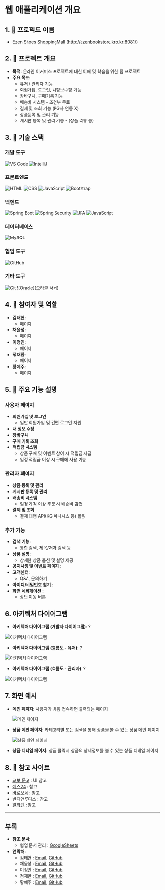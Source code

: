 # 웹 애플리케이션 개요

## 1. 🚀 프로젝트 이름

- Ezen Shoes ShoppingMall (<http://ezenbookstore.kro.kr:8081/>)

## 2. 📖 프로젝트 개요

- **목적**: 온라인 이커머스 프로젝트에 대한 이해 및 학습을 위한 팀 프로젝트
- **주요 목표**:
  - 유저 / 관리자 기능
  - 회원가입, 로그인, 내정보수정 기능
  - 장바구니, 구매기록 기능
  - 배송비 시스템 - 조건부 무료
  - 결제 및 조회 기능 (PG사 연동 X)
  - 상품등록 및 관리 기능
  - 게시판 등록 및 관리 기능 - (상품 리뷰 등)

## 3. 🔧 기술 스택

### 개발 도구

![VS Code](https://img.shields.io/badge/IDE-VS%20Code-blue?logo=visualstudiocode&logoColor=white) ![IntelliJ](https://img.shields.io/badge/IDE-IntelliJ%20IDEA-orange?logo=intellijidea&logoColor=white)

### 프론트엔드

![HTML](https://img.shields.io/badge/HTML-E34F26?logo=html5&logoColor=white) ![CSS](https://img.shields.io/badge/CSS-1572B6?logo=css3&logoColor=white) ![JavaScript](https://img.shields.io/badge/JavaScript-F7DF1E?logo=javascript&logoColor=black) ![Bootstrap](https://img.shields.io/badge/Bootstrap-7952B3?logo=bootstrap&logoColor=white)

### 백엔드

![Spring Boot](https://img.shields.io/badge/Spring%20Boot-6DB33F?logo=springboot&logoColor=white) ![Spring Security](https://img.shields.io/badge/Spring%20Security-6DB33F?logo=springsecurity&logoColor=white) ![JPA](https://img.shields.io/badge/JPA-6DB33F?logo=hibernate&logoColor=white) ![JavaScript](https://img.shields.io/badge/JavaScript-F7DF1E?logo=javascript&logoColor=black)

### 데이터베이스

![MySQL](https://img.shields.io/badge/MySQL-4479A1?logo=mysql&logoColor=white)

### 협업 도구

![GitHub](https://img.shields.io/badge/GitHub-181717?logo=github&logoColor=white)

### 기타 도구

![Git](https://img.shields.io/badge/Git-F05032?logo=git&logoColor=white) ![Oracle](오라클 서버)

## 4. 👥 참여자 및 역할

- **김태현**:
  - 페이지
- **채윤성**:
  - 페이지
- **이정인**:
  - 페이지
- **정재환**:
  - 페이지
- **황예주**:
  - 페이지

## 5. 📜 주요 기능 설명

### 사용자 페이지

- **회원가입 및 로그인**
  - 일반 회원가입 및 간편 로그인 지원
- **내 정보 수정**
- **장바구니**
- **구매 기록 조회**
- **적립금 시스템**
  - 상품 구매 및 이벤트 참여 시 적립금 지급
  - 일정 적립금 이상 시 구매에 사용 가능

### 관리자 페이지

- **상품 등록 및 관리**
- **게시판 등록 및 관리**
- **배송비 시스템**
  - 일정 가격 이상 주문 시 배송비 감면
- **결제 및 조회**
  - 결제 대행 API(KG 이니시스 등) 활용

### 추가 기능

- **검색 기능** :
  - 통합 검색, 제목/저자 검색 등
- **상품 설명** :
  - 상세한 상품 옵션 및 설명 제공
- **공지사항 및 이벤트 페이지** :
- **고객센터** :
  - Q&A, 문의하기
- **아이디/비밀번호 찾기** :
- **화면 네비게이션** :
  - 상단 이동 버튼

## 6. 아키텍처 다이어그램

- **아키텍처 다이어그램 (개발자 다이어그램)**: ?

![아키텍처 다이어그램](./read.me.image/00architecturediagram.png)

- **아키텍처 다이어그램 (흐름도 - 유저)**: ?

![아키텍처 다이어그램](./read.me.image/01architecturediagram.png)

- **아키텍처 다이어그램 (흐름도 - 관리자)**: ?

![아키텍처 다이어그램](./read.me.image/02architecturediagram.png)

## 7. 화면 예시

- **메인 페이지**: 사용자가 처음 접속하면 출력되는 페이지

  ![메인 페이지](./read.me.image/00main.PNG)

- **상품 메인 페이지**: 카테고리별 또는 검색을 통해 상품을 볼 수 있는 상품 메인 페이지

  ![상품 메인 페이지](./read.me.image/01bookproduct.PNG)

- **상품 디테일 페이지**: 상품 클릭시 상품의 상세정보를 볼 수 있는 상품 디테일 페이지

## 8. 📅 참고 사이트

- [교보 문고](https://www.kyobobook.co.kr/) : UI 참고
- [예스24](https://www.yes24.com/main/default.aspx) : 참고
- [바로보네](https://www.barovone.com/kr/index/index.lime) : 참고
- [반디앤루디스](https://www.bandinlunis.com/front/main.do) : 참고
- [알라딘](https://www.aladin.co.kr/home/welcome.aspx) : 참고

---

## 부록

- **참조 문서**:
  - 협업 문서 관리 : [GoogleSheets](http://docs.google.com/spreadsheets/d/1WWVkoUGsloOn0snaAWEqKUIScwqnn0oSytphYaBP-OQ/edit?gid=1316505573#gid=1316505573)
- **연락처**:
  - 김태현 : [Email](mailto:qsdcv301@naver.com), [GitHub](https://github.com/qsdcv301)
  - 채윤성 : [Email](mailto:gksmsk5094@gmail.com), [GitHub](https://github.com/ChaiTope)
  - 이정인 : [Email](mailto:dlwjddls888@gmail.com), [GitHub](https://github.com/GreatOvOb)
  - 정재환 : [Email](mailto:jjjhhh2569@gmail.com), [GitHub](https://github.com/JaeHwan2569)
  - 황예주 : [Email](mailto:jooland05@gmail.com), [GitHub](https://github.com/HwangYeJoo)
